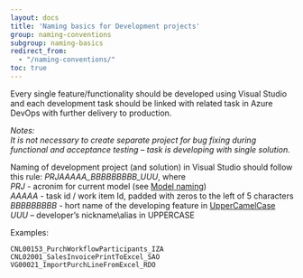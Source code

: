 ```yaml
---
layout: docs
title: 'Naming basics for Development projects'
group: naming-conventions
subgroup: naming-basics
redirect_from:
  - "/naming-conventions/"
toc: true
---
```


Every single feature/functionality should be developed using Visual Studio and each development task should be linked with related task in Azure DevOps with further delivery to production.

_Notes:<br/>
It is not necessary to create separate project for bug fixing during functional and acceptance testing – task is developing with single solution._

Naming of development project (and solution) in Visual Studio should follow this rule:
_PRJAAAAA_BBBBBBBBB_UUU_, where<br/>
_PRJ_ - acronim for current model (see [Model naming](/naming-conventions/model-naming/))<br/>
_AAAAA_ - task id / work item Id, padded with zeros to the left of 5 characters<br/>
_BBBBBBBBB_ - hort name of the developing feature in [UpperCamelCase](https://techterms.com/definition/camelcase)<br/>
_UUU_ – developer’s nickname\alias in UPPERCASE

Examples:

```
CNL00153_PurchWorkflowParticipants_IZA
CNL02001_SalesInvoicePrintToExcel_SAO
VG00021_ImportPurchLineFromExcel_RDO
```
